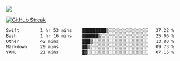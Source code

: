 ![](http://github-profile-summary-cards.vercel.app/api/cards/profile-details?username=sivori&theme=nightowl)

[![GitHub Streak](https://github-readme-streak-stats-murex-one.vercel.app?user=sivori&theme=nightowl&hide_border=true&card_width=700&card_height=200&ring=EBE011&fire=EB9B1B)](https://git.io/streak-stats)

<!--START_SECTION:waka-->

```txt
Swift        1 hr 53 mins    █████████▒░░░░░░░░░░░░░░░   37.22 %
Bash         1 hr 16 mins    ██████▒░░░░░░░░░░░░░░░░░░   25.06 %
Other        42 mins         ███▒░░░░░░░░░░░░░░░░░░░░░   13.80 %
Markdown     29 mins         ██▒░░░░░░░░░░░░░░░░░░░░░░   09.73 %
YAML         21 mins         █▓░░░░░░░░░░░░░░░░░░░░░░░   07.15 %
```

<!--END_SECTION:waka-->

